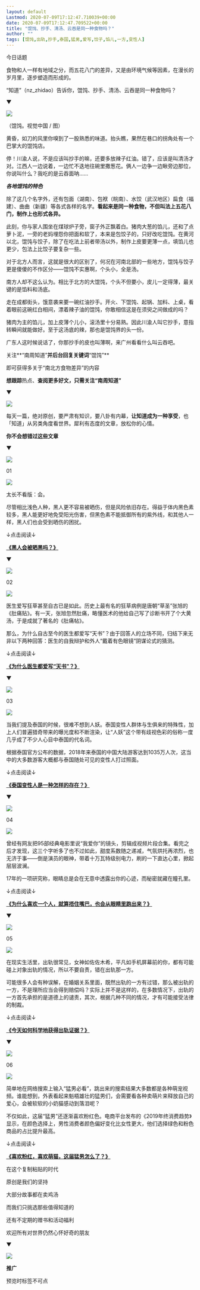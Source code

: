 ```yaml
---
layout: default
Lastmod: 2020-07-09T17:12:47.710039+00:00
date: 2020-07-09T17:12:47.709522+00:00
title: "馄饨、抄手、清汤、云吞是同一种食物吗？"
author: ""
tags: [馄饨,出轨,抄手,泰国,猛男,爱写,饺子,馅儿,一方,变性人]
---
```


今日话题 

食物和人一样有地域之分，而五花八门的差异，又是由环境气候等因素，在漫长的岁月里，逐步塑造而形成的。

“知道”（nz\_zhidao）告诉你，馄饨、抄手、清汤、云吞是同一种食物吗？

▼

![](https://images.weserv.nl/?url=https%3A//mmbiz.qpic.cn/mmbiz_jpg/WGGYljfFbYrlBAvbiankdIcVScxUL3o8llGKzAicAEH0Ktyyy9Kum4KduOsgjg4oSuXuDzI2d9e9kicBVsthnrcSA/640%3Fwx_fmt%3Djpeg)

  

（馄饨。视觉中国 / 图）

黄昏，如刀的风里你嗅到了一股熟悉的味道。抬头瞧，果然在巷口的拐角处有一个巴掌大的馄饨店。

停！川渝人说，不是应该叫抄手的嘛，还要多放辣子红油。错了，应该是叫清汤才对。江西人一边说着，一边忙不迭地往碗里撒葱花。俩人一边争一边瞅旁边那位，你说叫什么？我吃的是云吞面呐……

  

  

  

**_各地馄饨的特色_**

  

  

  

除了这几个名字外，还有包面（湖南）、包袱（皖南）、水饺（武汉地区）扁食（福建）、曲曲（新疆）等各式各样的名字。**看起来是同一种食物，不但叫法上五花八门，制作上也形式各异。**

此刻，你与家人围坐在煤球炉子旁，窗子外正飘着白。猪肉大葱的馅儿，还和了点萝卜泥，一旁的老妈埋怨你把面和软了，本来是包饺子的，只好改吃馄饨。在黄河以北，馄饨与饺子，除了在吃法上前者带汤以外，制作上皮要更薄一点，填馅儿也更少，包法上比饺子要复杂一些。

对于北方人而言，这就是很大的区别了，何况在河南北部的一些地方，馄饨与饺子更是傻傻的不作区分——馄饨不实惠啊，个头小，全是汤。

南方人却不这么认为。相比于北方的大馄饨，个头不但要小，皮儿一定得薄，最关键的是馅料和汤底。

走在成都街头，饿意袭来要一碗红油抄手。开火、下馄饨、起锅、加料、上桌，看着眼前这碗红白相间，漂着辣子油的馄饨，你敢相信这是在须臾之间做成的吗？

猪肉为主的馅儿，加上皮薄个儿小，滚汤里十分易熟。因此川渝人叫它抄手，意指转瞬间就能做好。至于这汤底的辣，那也是馄饨界的头一份。

广东人这时候说话了，你那抄手的皮也叫薄啊，来广州看看什么叫云吞吧。

关注**“南周知道”**并后台回复关键词**“馄饨”**  

即可获得多关于“南北方食物差异”的内容

**想跟踪**热点、**查阅更多好文，只需关注“南周知道”**

▼

![](https://images.weserv.nl/?url=https%3A//mmbiz.qpic.cn/mmbiz/c2sgcxzSZo2Nx7E9Mia5Qsec3KjfKyIvXewSQzDD1cVkOibDIVvA6EDAE01vGzibERUzib0VBMlRezTdBs5YJPhFoA/640%3Fwx_fmt%3Dpng)

每天一篇，绝对原创，要严肃有知识，要八卦有内幕，**让知道成为一种享受**，也「知道」从另类角度看世界。犀利有态度的文章，放松你的心情。

**你不会想错过这些文章**

▼

![](https://images.weserv.nl/?url=https%3A//mmbiz.qpic.cn/mmbiz_png/7QRTvkK2qC7rcIPiaOpGhxC0LicZoAT7vX9vXicvL86eYMxClIadcXxMJ6YrZHMkVAeu0QFJgnFsJqHm0Ohn1ZVbg/640%3Fwx_fmt%3Dpng)

01

  

![](https://images.weserv.nl/?url=https%3A//mmbiz.qpic.cn/mmbiz_png/7QRTvkK2qC7rcIPiaOpGhxC0LicZoAT7vXP4kmnG0ITetrvpfxbsHWClNnbEDw4YnibREnpzCP0k1XAKeLqCZDGTg/640%3Fwx_fmt%3Dpng)

太长不看版：会。

尽管相比浅色人种，黑人更不容易被晒伤，但是风险依旧存在。得益于体内黑色素较多，黑人能更好地免受阳光伤害，但黑色素不能抵御所有的紫外线，和其他人一样，黑人们也会受到晒伤的困扰。  

↓点击阅读↓

[**《黑人会被晒黑吗？》**](http://mp.weixin.qq.com/s?__biz=MzAxMzA3NDY1OA==&mid=2651667018&idx=1&sn=ca2f3c5a6429c5ddf302ce6049031f73&chksm=8051b3c7b7263ad11e13e682f85cbb158fa57b6ddc68c59ad5b3b07e467b69135a14aad01a97&scene=21#wechat_redirect)

▼

![](https://images.weserv.nl/?url=https%3A//mmbiz.qpic.cn/mmbiz_png/7QRTvkK2qC7rcIPiaOpGhxC0LicZoAT7vX9vXicvL86eYMxClIadcXxMJ6YrZHMkVAeu0QFJgnFsJqHm0Ohn1ZVbg/640%3Fwx_fmt%3Dpng)

02

  

![](https://images.weserv.nl/?url=https%3A//mmbiz.qpic.cn/mmbiz_png/7QRTvkK2qC7rcIPiaOpGhxC0LicZoAT7vXP4kmnG0ITetrvpfxbsHWClNnbEDw4YnibREnpzCP0k1XAKeLqCZDGTg/640%3Fwx_fmt%3Dpng)

医生爱写狂草甚至自古已是如此。历史上最有名的狂草病例是唐朝“草圣”张旭的《肚痛贴》。有一天，张旭忽然肚痛，略懂医术的他给自己写了诊断书开了个大黄汤，于是成就了著名的《肚痛帖》。

那么，为什么自古至今的医生都爱写“天书”？由于回答人的立场不同，归结下来无非以下两种回答：医生的自我辩护和外人“戴着有色眼镜”阴谋论式的猜测。  

↓点击阅读↓

[**《为什么医生都爱写“天书”？》**](http://mp.weixin.qq.com/s?__biz=MzAxMzA3NDY1OA==&mid=2651669011&idx=1&sn=ecd8a2149a129ae0f5bc07b97049de3a&chksm=8051cb9eb726428839531925dfd5a313601bc69ce297e20ec251cf35ba1c7fa63d9cf5856f26&scene=21#wechat_redirect)

▼

![](https://images.weserv.nl/?url=https%3A//mmbiz.qpic.cn/mmbiz_png/7QRTvkK2qC7rcIPiaOpGhxC0LicZoAT7vX9vXicvL86eYMxClIadcXxMJ6YrZHMkVAeu0QFJgnFsJqHm0Ohn1ZVbg/640%3Fwx_fmt%3Dpng)

03

  

![](https://images.weserv.nl/?url=https%3A//mmbiz.qpic.cn/mmbiz_png/7QRTvkK2qC7rcIPiaOpGhxC0LicZoAT7vXP4kmnG0ITetrvpfxbsHWClNnbEDw4YnibREnpzCP0k1XAKeLqCZDGTg/640%3Fwx_fmt%3Dpng)

当我们提及泰国的时候，很难不想到人妖。泰国变性人群体与生俱来的特殊性，加上人们普遍猎奇带来的曝光度和不断渲染，让“人妖”这个带有歧视色彩的俗称一度几乎成了不少人心目中泰国的代名词。

根据泰国官方公布的数据，2018年来泰国的中国大陆游客达到1035万人次，这当中的大多数游客大概都与泰国随处可见的变性人打过照面。  

↓点击阅读↓

[**《泰国变性人是一种怎样的存在？》**](http://mp.weixin.qq.com/s?__biz=MzAxMzA3NDY1OA==&mid=2651668997&idx=1&sn=871fa9559e62dce1ee9a757070b309b7&chksm=8051cb88b726429e80b20e75c4f950a4c4c7c3e1f5cfd4dc534d1ff673ec912051b20344ce2c&scene=21#wechat_redirect)

▼

![](https://images.weserv.nl/?url=https%3A//mmbiz.qpic.cn/mmbiz_png/7QRTvkK2qC7rcIPiaOpGhxC0LicZoAT7vX9vXicvL86eYMxClIadcXxMJ6YrZHMkVAeu0QFJgnFsJqHm0Ohn1ZVbg/640%3Fwx_fmt%3Dpng)

04

  

![](https://images.weserv.nl/?url=https%3A//mmbiz.qpic.cn/mmbiz_png/7QRTvkK2qC7rcIPiaOpGhxC0LicZoAT7vXP4kmnG0ITetrvpfxbsHWClNnbEDw4YnibREnpzCP0k1XAKeLqCZDGTg/640%3Fwx_fmt%3Dpng)

曾经有网友把95部经典电影里说“我爱你”的镜头，剪辑成视频片段合集。看完之后才发现，这三个字听多了也不过如此，甜度系数随之递减，气氛烘托再浓烈，也无济于事——倒是演员的眼神，带着十万瓦特级别电力，刷的一下直达心里，掀起层层波澜。

17年的一项研究称，眼睛总是会在无意中透露出你的心迹，而秘密就藏在瞳孔里。  

↓点击阅读↓

[**《为什么喜欢一个人，就算捂住嘴巴，也会从眼睛里跑出来？》**](http://mp.weixin.qq.com/s?__biz=MzAxMzA3NDY1OA==&mid=2651668505&idx=1&sn=4b565a4c4cae49d13e939ae942849193&chksm=8051c994b726408217053aa4510c14ae1ba80d2cd4f43005c76af9332f63e70d57245cc78a69&scene=21#wechat_redirect)

▼

![](https://images.weserv.nl/?url=https%3A//mmbiz.qpic.cn/mmbiz_png/7QRTvkK2qC7rcIPiaOpGhxC0LicZoAT7vX9vXicvL86eYMxClIadcXxMJ6YrZHMkVAeu0QFJgnFsJqHm0Ohn1ZVbg/640%3Fwx_fmt%3Dpng)

05

  

![](https://images.weserv.nl/?url=https%3A//mmbiz.qpic.cn/mmbiz_png/7QRTvkK2qC7rcIPiaOpGhxC0LicZoAT7vXP4kmnG0ITetrvpfxbsHWClNnbEDw4YnibREnpzCP0k1XAKeLqCZDGTg/640%3Fwx_fmt%3Dpng)

在现实生活里，出轨很常见，女神如佐佐木希，平凡如手机屏幕前的你，都有可能碰上对象出轨的情况，所以不要自责，错在出轨那一方。

可能很多人会有种误解，在婚姻关系里面，既然出轨的一方有过错，那么被出轨的一方，不是理所应当会得到赔偿吗？实际上并不是这样的，在多数情况下，出轨的一方首先承担的是道德上的谴责，其次，根据几种不同的情况，才有可能接受法律的制裁。  

↓点击阅读↓

[**《今天如何科学地获得出轨证据？》**](http://mp.weixin.qq.com/s?__biz=MzAxMzA3NDY1OA==&mid=2651669706&idx=1&sn=4ae5ce0040ed3c0c8df008340abceaa7&chksm=8051cd47b7264451ec93feb96e018c147d3e89f76286ec38e6819478174a44eec9652589ae4d&scene=21#wechat_redirect)

▼

![](https://images.weserv.nl/?url=https%3A//mmbiz.qpic.cn/mmbiz_png/7QRTvkK2qC7rcIPiaOpGhxC0LicZoAT7vX9vXicvL86eYMxClIadcXxMJ6YrZHMkVAeu0QFJgnFsJqHm0Ohn1ZVbg/640%3Fwx_fmt%3Dpng)

06

  

![](https://images.weserv.nl/?url=https%3A//mmbiz.qpic.cn/mmbiz_png/7QRTvkK2qC7rcIPiaOpGhxC0LicZoAT7vXP4kmnG0ITetrvpfxbsHWClNnbEDw4YnibREnpzCP0k1XAKeLqCZDGTg/640%3Fwx_fmt%3Dpng)

简单地在网络搜索上输入“猛男必看”，跳出来的搜索结果大多数都是各种萌宠视频。谁能想到，外表看起来魁梧雄壮的猛男们，会需要看各种卖萌片来释放自己的爱心，会被软软的小奶猫感动到落泪呢？

不仅如此，这届“猛男”还逐渐喜欢粉红色。电商平台发布的《2019年终消费趋势》显示，在颜色选择上，男性消费者颜色偏好变化比女性更大，他们选择绿色和粉色商品的占比提升最高。  

↓点击阅读↓

[**《喜欢粉红，喜欢萌猫，这届猛男怎么了？》**](http://mp.weixin.qq.com/s?__biz=MzAxMzA3NDY1OA==&mid=2651667622&idx=1&sn=a59cf02e01d0c9e3aa230dae7e794570&chksm=8051b52bb7263c3da260a0ade4cc0d6ba2d1c7a6dfbe268c33c9dabf1f45fdf26744cf2b43d3&scene=21#wechat_redirect)

在这个复制粘贴的时代

原创是我们的坚持

大部分故事都在卖鸡汤

而我们只挑选那些值得知道的

还有不定期的赠书和活动福利

欢迎所有对世界仍然心怀好奇的朋友

▼

![](https://images.weserv.nl/?url=https%3A//mmbiz.qpic.cn/mmbiz_png/WGGYljfFbYpP5Kc5rJPhDsdhSdIXzqArODt8UnnxFBYdOAYlrricIfpyldIbzw6sVLqQbw3fII4w3nMAAgHG2pg/640%3Fwx_fmt%3Djpeg)

  

  

**推广**  

预览时标签不可点

